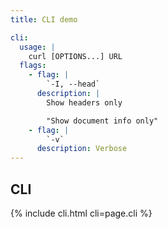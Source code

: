 ```yaml
---
title: CLI demo

cli:
  usage: |
    curl [OPTIONS...] URL
  flags:
    - flag: |
        `-I, --head`
      description: |
        Show headers only

        "Show document info only"
    - flag: |
        `-v`
      description: Verbose
---
```


## CLI

{% include cli.html cli=page.cli %}
